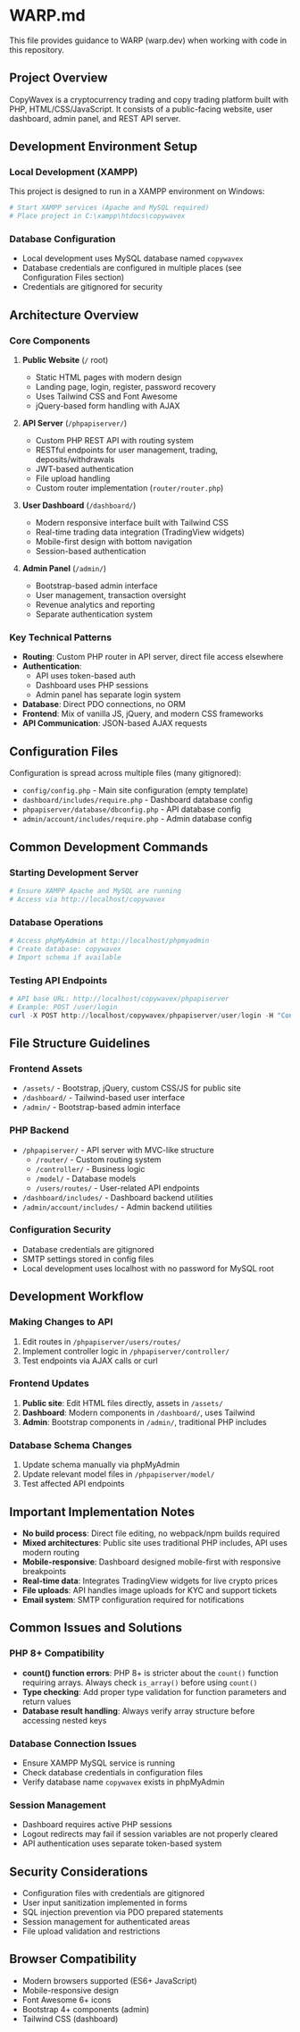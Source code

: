 # WARP.md

This file provides guidance to WARP (warp.dev) when working with code in this repository.

## Project Overview

CopyWavex is a cryptocurrency trading and copy trading platform built with PHP, HTML/CSS/JavaScript. It consists of a public-facing website, user dashboard, admin panel, and REST API server.

## Development Environment Setup

### Local Development (XAMPP)
This project is designed to run in a XAMPP environment on Windows:

```powershell
# Start XAMPP services (Apache and MySQL required)
# Place project in C:\xampp\htdocs\copywavex
```

### Database Configuration
- Local development uses MySQL database named `copywavex`
- Database credentials are configured in multiple places (see Configuration Files section)
- Credentials are gitignored for security

## Architecture Overview

### Core Components

1. **Public Website** (`/` root)
   - Static HTML pages with modern design
   - Landing page, login, register, password recovery
   - Uses Tailwind CSS and Font Awesome
   - jQuery-based form handling with AJAX

2. **API Server** (`/phpapiserver/`)
   - Custom PHP REST API with routing system
   - RESTful endpoints for user management, trading, deposits/withdrawals
   - JWT-based authentication
   - File upload handling
   - Custom router implementation (`router/router.php`)

3. **User Dashboard** (`/dashboard/`)
   - Modern responsive interface built with Tailwind CSS
   - Real-time trading data integration (TradingView widgets)
   - Mobile-first design with bottom navigation
   - Session-based authentication

4. **Admin Panel** (`/admin/`)
   - Bootstrap-based admin interface
   - User management, transaction oversight
   - Revenue analytics and reporting
   - Separate authentication system

### Key Technical Patterns

- **Routing**: Custom PHP router in API server, direct file access elsewhere
- **Authentication**: 
  - API uses token-based auth
  - Dashboard uses PHP sessions
  - Admin panel has separate login system
- **Database**: Direct PDO connections, no ORM
- **Frontend**: Mix of vanilla JS, jQuery, and modern CSS frameworks
- **API Communication**: JSON-based AJAX requests

## Configuration Files

Configuration is spread across multiple files (many gitignored):

- `config/config.php` - Main site configuration (empty template)
- `dashboard/includes/require.php` - Dashboard database config
- `phpapiserver/database/dbconfig.php` - API database config  
- `admin/account/includes/require.php` - Admin database config

## Common Development Commands

### Starting Development Server
```powershell
# Ensure XAMPP Apache and MySQL are running
# Access via http://localhost/copywavex
```

### Database Operations
```powershell
# Access phpMyAdmin at http://localhost/phpmyadmin
# Create database: copywavex
# Import schema if available
```

### Testing API Endpoints
```powershell
# API base URL: http://localhost/copywavex/phpapiserver
# Example: POST /user/login
curl -X POST http://localhost/copywavex/phpapiserver/user/login -H "Content-Type: application/json" -d '{"email":"test@example.com","password":"password"}'
```

## File Structure Guidelines

### Frontend Assets
- `/assets/` - Bootstrap, jQuery, custom CSS/JS for public site
- `/dashboard/` - Tailwind-based user interface
- `/admin/` - Bootstrap-based admin interface

### PHP Backend
- `/phpapiserver/` - API server with MVC-like structure
  - `/router/` - Custom routing system
  - `/controller/` - Business logic
  - `/model/` - Database models
  - `/users/routes/` - User-related API endpoints
- `/dashboard/includes/` - Dashboard backend utilities
- `/admin/account/includes/` - Admin backend utilities

### Configuration Security
- Database credentials are gitignored
- SMTP settings stored in config files
- Local development uses localhost with no password for MySQL root

## Development Workflow

### Making Changes to API
1. Edit routes in `/phpapiserver/users/routes/`
2. Implement controller logic in `/phpapiserver/controller/`
3. Test endpoints via AJAX calls or curl

### Frontend Updates
1. **Public site**: Edit HTML files directly, assets in `/assets/`
2. **Dashboard**: Modern components in `/dashboard/`, uses Tailwind
3. **Admin**: Bootstrap components in `/admin/`, traditional PHP includes

### Database Schema Changes
1. Update schema manually via phpMyAdmin
2. Update relevant model files in `/phpapiserver/model/`
3. Test affected API endpoints

## Important Implementation Notes

- **No build process**: Direct file editing, no webpack/npm builds required
- **Mixed architectures**: Public site uses traditional PHP includes, API uses modern routing
- **Mobile-responsive**: Dashboard designed mobile-first with responsive breakpoints  
- **Real-time data**: Integrates TradingView widgets for live crypto prices
- **File uploads**: API handles image uploads for KYC and support tickets
- **Email system**: SMTP configuration required for notifications

## Common Issues and Solutions

### PHP 8+ Compatibility
- **count() function errors**: PHP 8+ is stricter about the `count()` function requiring arrays. Always check `is_array()` before using `count()`
- **Type checking**: Add proper type validation for function parameters and return values
- **Database result handling**: Always verify array structure before accessing nested keys

### Database Connection Issues
- Ensure XAMPP MySQL service is running
- Check database credentials in configuration files
- Verify database name `copywavex` exists in phpMyAdmin

### Session Management
- Dashboard requires active PHP sessions
- Logout redirects may fail if session variables are not properly cleared
- API authentication uses separate token-based system

## Security Considerations

- Configuration files with credentials are gitignored
- User input sanitization implemented in forms
- SQL injection prevention via PDO prepared statements
- Session management for authenticated areas
- File upload validation and restrictions

## Browser Compatibility

- Modern browsers supported (ES6+ JavaScript)
- Mobile-responsive design
- Font Awesome 6+ icons
- Bootstrap 4+ components (admin)
- Tailwind CSS (dashboard)
